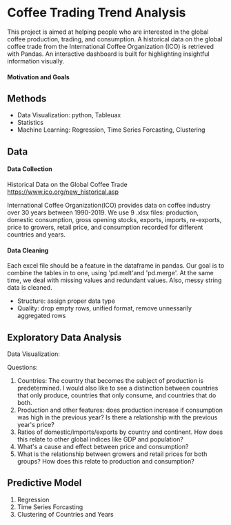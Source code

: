 # Coffee Trading Trend Analysis

This project is aimed at helping people who are interested in the global coffee production, trading, and consumption. A historical data on the global coffee trade from the International Coffee Organization (ICO)  is retrieved with Pandas. An interactive dashboard is built for highlighting insightful information visually.

#### Motivation and Goals 


## Methods
- Data Visualization: python, Tableuax
- Statistics
- Machine Learning: Regression, Time Series Forcasting, Clustering

## Data

#### Data Collection

Historical Data on the Global Coffee Trade https://www.ico.org/new_historical.asp 

International Coffee Organization(ICO) provides data on coffee industry over 30 years between 1990-2019. We use 9 .xlsx files: production, domestic consumption, gross opening stocks, exports, imports, re-exports, price to growers, retail price, and consumption recorded for different countries and years.
  
#### Data Cleaning

Each excel file should be a feature in the dataframe in pandas. Our goal is to combine the tables in to one, using 'pd.melt'and 'pd.merge'. At the same time, we deal with missing values and redundant values. Also, messy string data is cleaned. 

- Structure: assign proper data type
- Quality: drop empty rows, unified format, remove unnessarily aggregated rows 

## Exploratory Data Analysis

Data Visualization: 

Questions:
1. Countries: The country that becomes the subject of production is predetermined. I would also like to see a distinction between countries that only produce, countries that only consume, and countries that do both.
2.  Production and other features: does production increase if consumption was high in the previous year? Is there a relationship with the previous year's price?
3.  Ratios of domestic/imports/exports by country and continent. How does this relate to other global indices like GDP and population?
4. What's a cause and effect between price and consumption?
5.  What is the relationship between growers and retail prices for both groups? How does this relate to production and consumption?

## Predictive Model

1. Regression
2. Time Series Forcasting
3. Clustering of Countries and Years

  
